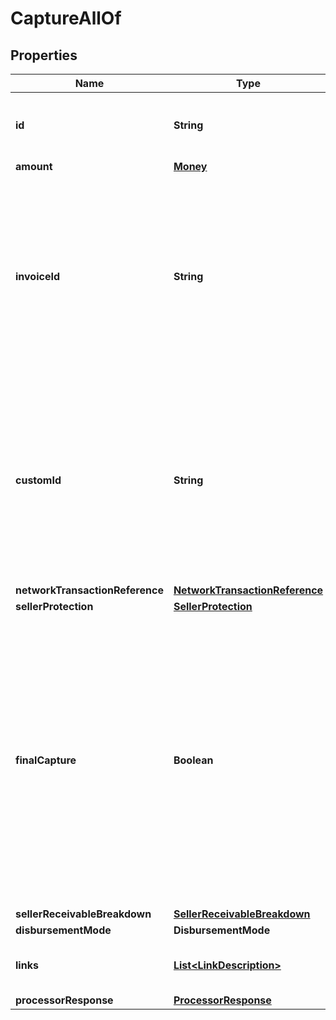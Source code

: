 

# CaptureAllOf


## Properties

| Name | Type | Description | Notes |
|------------ | ------------- | ------------- | -------------|
|**id** | **String** | The PayPal-generated ID for the captured payment. |  [optional] [readonly] |
|**amount** | [**Money**](Money.md) |  |  [optional] |
|**invoiceId** | **String** | The API caller-provided external invoice number for this order. Appears in both the payer&#39;s transaction history and the emails that the payer receives. |  [optional] [readonly] |
|**customId** | **String** | The API caller-provided external ID. Used to reconcile API caller-initiated transactions with PayPal transactions. Appears in transaction and settlement reports. |  [optional] |
|**networkTransactionReference** | [**NetworkTransactionReference**](NetworkTransactionReference.md) |  |  [optional] |
|**sellerProtection** | [**SellerProtection**](SellerProtection.md) |  |  [optional] |
|**finalCapture** | **Boolean** | Indicates whether you can make additional captures against the authorized payment. Set to &#x60;true&#x60; if you do not intend to capture additional payments against the authorization. Set to &#x60;false&#x60; if you intend to capture additional payments against the authorization. |  [optional] [readonly] |
|**sellerReceivableBreakdown** | [**SellerReceivableBreakdown**](SellerReceivableBreakdown.md) |  |  [optional] |
|**disbursementMode** | **DisbursementMode** |  |  [optional] |
|**links** | [**List&lt;LinkDescription&gt;**](LinkDescription.md) | An array of related [HATEOAS links](/docs/api/reference/api-responses/#hateoas-links). |  [optional] [readonly] |
|**processorResponse** | [**ProcessorResponse**](ProcessorResponse.md) |  |  [optional] |



